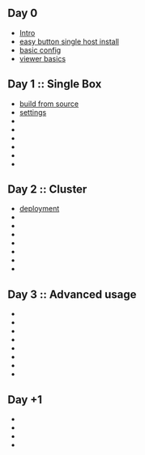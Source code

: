 
## Day 0

 * [Intro]()
 * [easy button single host install]()
 * [basic config]()
 * [viewer basics]()

## Day 1 :: Single Box

 * [build from source](/moloch/day_1/BuildFromSource.md)
 * [settings](/moloch/day_1/Settings.md)
 * []()
 * []()
 * []()
 * []()
 * []()
 * []()

## Day 2 :: Cluster

* [deployment]()
* []()
* []()
* []()
* []()
* []()
* []()
* []()



## Day 3 :: Advanced usage

* []()
* []()
* []()
* []()
* []()
* []()
* []()
* []()

## Day +1

* []()
* []()
* []()
* []()
